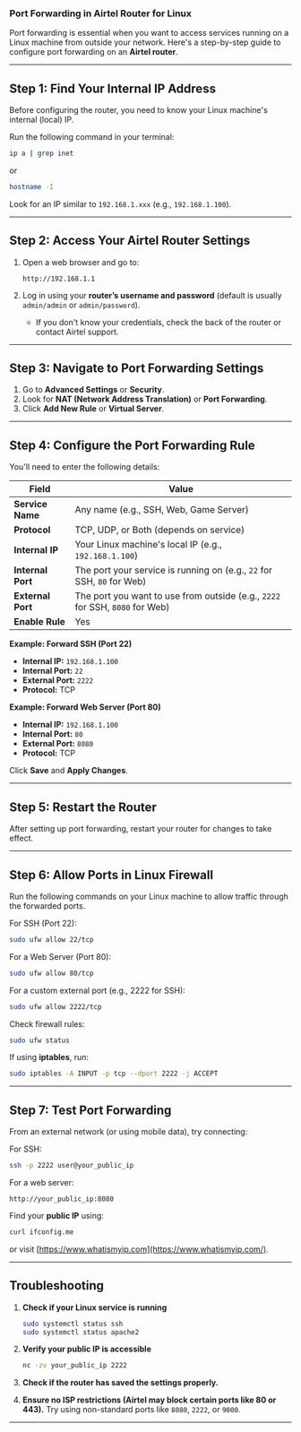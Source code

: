 ### **Port Forwarding in Airtel Router for Linux**

Port forwarding is essential when you want to access services running on a Linux machine from outside your network. Here's a step-by-step guide to configure port forwarding on an **Airtel router**.

---

## **Step 1: Find Your Internal IP Address**

Before configuring the router, you need to know your Linux machine's internal (local) IP.

Run the following command in your terminal:

```bash
ip a | grep inet

```

or

```bash
hostname -I

```

Look for an IP similar to `192.168.1.xxx` (e.g., `192.168.1.100`).

---

## **Step 2: Access Your Airtel Router Settings**

1. Open a web browser and go to:
    
    ```
    http://192.168.1.1
    
    ```
    
2. Log in using your **router’s username and password** (default is usually `admin/admin` or `admin/password`).
    - If you don't know your credentials, check the back of the router or contact Airtel support.

---

## **Step 3: Navigate to Port Forwarding Settings**

1. Go to **Advanced Settings** or **Security**.
2. Look for **NAT (Network Address Translation)** or **Port Forwarding**.
3. Click **Add New Rule** or **Virtual Server**.

---

## **Step 4: Configure the Port Forwarding Rule**

You'll need to enter the following details:

| Field | Value |
| --- | --- |
| **Service Name** | Any name (e.g., SSH, Web, Game Server) |
| **Protocol** | TCP, UDP, or Both (depends on service) |
| **Internal IP** | Your Linux machine's local IP (e.g., `192.168.1.100`) |
| **Internal Port** | The port your service is running on (e.g., `22` for SSH, `80` for Web) |
| **External Port** | The port you want to use from outside (e.g., `2222` for SSH, `8080` for Web) |
| **Enable Rule** | Yes |

**Example: Forward SSH (Port 22)**

- **Internal IP:** `192.168.1.100`
- **Internal Port:** `22`
- **External Port:** `2222`
- **Protocol:** TCP

**Example: Forward Web Server (Port 80)**

- **Internal IP:** `192.168.1.100`
- **Internal Port:** `80`
- **External Port:** `8080`
- **Protocol:** TCP

Click **Save** and **Apply Changes**.

---

## **Step 5: Restart the Router**

After setting up port forwarding, restart your router for changes to take effect.

---

## **Step 6: Allow Ports in Linux Firewall**

Run the following commands on your Linux machine to allow traffic through the forwarded ports.

For SSH (Port 22):

```bash
sudo ufw allow 22/tcp

```

For a Web Server (Port 80):

```bash
sudo ufw allow 80/tcp

```

For a custom external port (e.g., 2222 for SSH):

```bash
sudo ufw allow 2222/tcp

```

Check firewall rules:

```bash
sudo ufw status

```

If using **iptables**, run:

```bash
sudo iptables -A INPUT -p tcp --dport 2222 -j ACCEPT

```

---

## **Step 7: Test Port Forwarding**

From an external network (or using mobile data), try connecting:

For SSH:

```bash
ssh -p 2222 user@your_public_ip

```

For a web server:

```
http://your_public_ip:8080

```

Find your **public IP** using:

```bash
curl ifconfig.me

```

or visit [https://www.whatismyip.com](https://www.whatismyip.com/).

---

## **Troubleshooting**

1. **Check if your Linux service is running**
    
    ```bash
    sudo systemctl status ssh
    sudo systemctl status apache2
    
    ```
    
2. **Verify your public IP is accessible**
    
    ```bash
    nc -zv your_public_ip 2222
    
    ```
    
3. **Check if the router has saved the settings properly.**
4. **Ensure no ISP restrictions (Airtel may block certain ports like 80 or 443).**
Try using non-standard ports like `8080`, `2222`, or `9000`.

---
